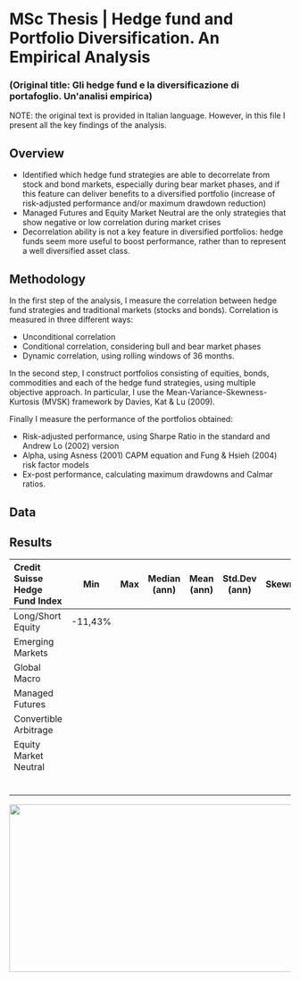 # MSc Thesis | Hedge fund and Portfolio Diversification. An Empirical Analysis
### (Original title: Gli hedge fund e la diversificazione di portafoglio. Un'analisi empirica)

NOTE: the original text is provided in Italian language. However, in this file I present all the key findings of the analysis.

## Overview
* Identified which hedge fund strategies are able to decorrelate from stock and bond markets, especially during bear market phases, and if this feature can deliver benefits to a diversified portfolio (increase of risk-adjusted performance and/or maximum drawdown reduction)
* Managed Futures  and  Equity Market Neutral are the only strategies that show negative or low correlation during market crises
* Decorrelation ability is not a key feature in diversified portfolios: hedge funds seem more useful to boost performance, rather than to represent a well diversified asset class.

## Methodology
In the first step of the analysis, I measure the correlation between hedge fund strategies and traditional markets (stocks and bonds).
Correlation is measured in three different ways:
* Unconditional correlation 
* Conditional correlation, considering bull and bear market phases
* Dynamic correlation, using rolling windows of 36 months.

In the second step, I construct portfolios consisting of equities, bonds, commodities and each of the hedge fund strategies, using multiple objective approach. In particular, I use the Mean-Variance-Skewness-Kurtosis (MVSK) framework by Davies, Kat & Lu (2009).

Finally I measure the performance of the portfolios obtained:
* Risk-adjusted performance, using Sharpe Ratio in the standard and Andrew Lo (2002) version
* Alpha, using Asness (2001) CAPM equation and Fung & Hsieh (2004) risk factor models
* Ex-post performance, calculating maximum drawdowns and Calmar ratios.

## Data 

## Results

    
     
    
| Credit Suisse Hedge Fund Index   |  Min | Max  | Median (ann)  | Mean (ann)  | Std.Dev (ann)  |  Skewness | Kurtosis  |
|:--|:-:|:-:|:-:|:-:|:-:|:-:|:-:|
| Long/Short Equity  | -11,43%  |   |   |   |   |   |   |
| Emerging Markets  |   |   |   |   |   |   |   |
| Global Macro  |   |   |   |   |   |   |   |
| Managed Futures  |   |   |   |   |   |   |   |
| Convertible Arbitrage  |   |   |   |   |   |   |   |
| Equity Market Neutral  |   |   |   |   |   |   |   |
|   |   |   |   |   |   |   |   |
|   |   |   |   |   |   |   |   |
|   |   |   |   |   |   |   |   |
|   |   |   |   |   |   |   |   |
|   |   |   |   |   |   |   |   |
|   |   |   |   |   |   |   |   |
<p align="center">
  <img src="https://user-images.githubusercontent.com/78954578/113745858-f8d0db80-9705-11eb-8355-95f6f541d536.jpg" width="700" height="300">
</p>
